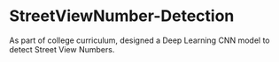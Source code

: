 # StreetViewNumber-Detection
As part of college curriculum, designed a Deep Learning CNN model to detect Street View Numbers.
